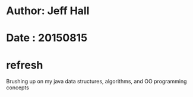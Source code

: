 # Author: Jeff Hall
# Date  : 20150815
# refresh
Brushing up on my java data structures, algorithms, and OO programming concepts
